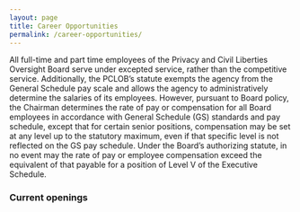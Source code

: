 ```yaml
---
layout: page
title: Career Opportunities
permalink: /career-opportunities/
---
```


All full-time and part time employees of the Privacy and Civil Liberties Oversight Board serve under excepted service, rather than the competitive service. Additionally, the PCLOB’s statute exempts the agency from the General Schedule pay scale and allows the agency to administratively determine the salaries of its employees.  However, pursuant to Board policy, the Chairman determines the rate of pay or compensation for all Board employees in accordance with General Schedule (GS) standards and pay schedule, except that for certain senior positions, compensation may be set at any level up to the statutory maximum, even if that specific level is not reflected on the GS pay schedule. Under the Board’s authorizing statute, in no event may the rate of pay or employee compensation exceed the equivalent of that payable for a position of Level V of the Executive Schedule.

### Current openings

